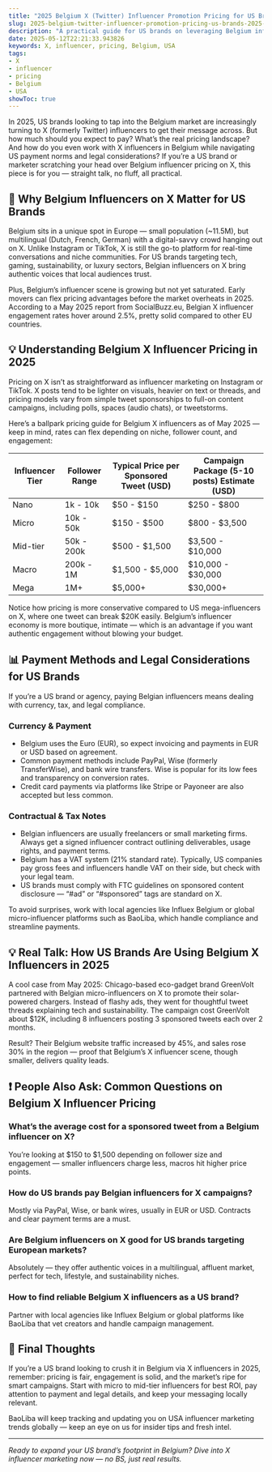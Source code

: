 ```yaml
---
title: "2025 Belgium X (Twitter) Influencer Promotion Pricing for US Brands"
slug: 2025-belgium-twitter-influencer-promotion-pricing-us-brands-2025-05-12
description: "A practical guide for US brands on leveraging Belgium influencers on X (formerly Twitter) in 2025, including pricing insights, payment methods, and local social media dynamics."
date: 2025-05-12T22:21:33.943826
keywords: X, influencer, pricing, Belgium, USA
tags:
- X
- influencer
- pricing
- Belgium
- USA
showToc: true
---
```


In 2025, US brands looking to tap into the Belgium market are increasingly turning to X (formerly Twitter) influencers to get their message across. But how much should you expect to pay? What’s the real pricing landscape? And how do you even work with X influencers in Belgium while navigating US payment norms and legal considerations? If you’re a US brand or marketer scratching your head over Belgium influencer pricing on X, this piece is for you — straight talk, no fluff, all practical.

## 📢 Why Belgium Influencers on X Matter for US Brands

Belgium sits in a unique spot in Europe — small population (~11.5M), but multilingual (Dutch, French, German) with a digital-savvy crowd hanging out on X. Unlike Instagram or TikTok, X is still the go-to platform for real-time conversations and niche communities. For US brands targeting tech, gaming, sustainability, or luxury sectors, Belgian influencers on X bring authentic voices that local audiences trust.

Plus, Belgium’s influencer scene is growing but not yet saturated. Early movers can flex pricing advantages before the market overheats in 2025. According to a May 2025 report from SocialBuzz.eu, Belgian X influencer engagement rates hover around 2.5%, pretty solid compared to other EU countries.

## 💡 Understanding Belgium X Influencer Pricing in 2025

Pricing on X isn’t as straightforward as influencer marketing on Instagram or TikTok. X posts tend to be lighter on visuals, heavier on text or threads, and pricing models vary from simple tweet sponsorships to full-on content campaigns, including polls, spaces (audio chats), or tweetstorms.

Here’s a ballpark pricing guide for Belgium X influencers as of May 2025 — keep in mind, rates can flex depending on niche, follower count, and engagement:

| Influencer Tier | Follower Range    | Typical Price per Sponsored Tweet (USD) | Campaign Package (5-10 posts) Estimate (USD) |
|-----------------|-------------------|-----------------------------------------|----------------------------------------------|
| Nano            | 1k - 10k          | $50 - $150                             | $250 - $800                                  |
| Micro           | 10k - 50k         | $150 - $500                            | $800 - $3,500                                |
| Mid-tier        | 50k - 200k        | $500 - $1,500                          | $3,500 - $10,000                             |
| Macro           | 200k - 1M         | $1,500 - $5,000                        | $10,000 - $30,000                            |
| Mega            | 1M+               | $5,000+                               | $30,000+                                     |

Notice how pricing is more conservative compared to US mega-influencers on X, where one tweet can break $20K easily. Belgium’s influencer economy is more boutique, intimate — which is an advantage if you want authentic engagement without blowing your budget.

## 📊 Payment Methods and Legal Considerations for US Brands

If you’re a US brand or agency, paying Belgian influencers means dealing with currency, tax, and legal compliance.

### Currency & Payment

- Belgium uses the Euro (EUR), so expect invoicing and payments in EUR or USD based on agreement.
- Common payment methods include PayPal, Wise (formerly TransferWise), and bank wire transfers. Wise is popular for its low fees and transparency on conversion rates.
- Credit card payments via platforms like Stripe or Payoneer are also accepted but less common.

### Contractual & Tax Notes

- Belgian influencers are usually freelancers or small marketing firms. Always get a signed influencer contract outlining deliverables, usage rights, and payment terms.
- Belgium has a VAT system (21% standard rate). Typically, US companies pay gross fees and influencers handle VAT on their side, but check with your legal team.
- US brands must comply with FTC guidelines on sponsored content disclosure — “#ad” or “#sponsored” tags are standard on X.

To avoid surprises, work with local agencies like Influex Belgium or global micro-influencer platforms such as BaoLiba, which handle compliance and streamline payments.

## 💡 Real Talk: How US Brands Are Using Belgium X Influencers in 2025

A cool case from May 2025: Chicago-based eco-gadget brand GreenVolt partnered with Belgian micro-influencers on X to promote their solar-powered chargers. Instead of flashy ads, they went for thoughtful tweet threads explaining tech and sustainability. The campaign cost GreenVolt about $12K, including 8 influencers posting 3 sponsored tweets each over 2 months.

Result? Their Belgium website traffic increased by 45%, and sales rose 30% in the region — proof that Belgium’s X influencer scene, though smaller, delivers quality leads.

## ❗ People Also Ask: Common Questions on Belgium X Influencer Pricing

### What’s the average cost for a sponsored tweet from a Belgium influencer on X?

You’re looking at $150 to $1,500 depending on follower size and engagement — smaller influencers charge less, macros hit higher price points.

### How do US brands pay Belgian influencers for X campaigns?

Mostly via PayPal, Wise, or bank wires, usually in EUR or USD. Contracts and clear payment terms are a must.

### Are Belgium influencers on X good for US brands targeting European markets?

Absolutely — they offer authentic voices in a multilingual, affluent market, perfect for tech, lifestyle, and sustainability niches.

### How to find reliable Belgium X influencers as a US brand?

Partner with local agencies like Influex Belgium or global platforms like BaoLiba that vet creators and handle campaign management.

## 📢 Final Thoughts

If you’re a US brand looking to crush it in Belgium via X influencers in 2025, remember: pricing is fair, engagement is solid, and the market’s ripe for smart campaigns. Start with micro to mid-tier influencers for best ROI, pay attention to payment and legal details, and keep your messaging locally relevant.

BaoLiba will keep tracking and updating you on USA influencer marketing trends globally — keep an eye on us for insider tips and fresh intel.

---

*Ready to expand your US brand’s footprint in Belgium? Dive into X influencer marketing now — no BS, just real results.*